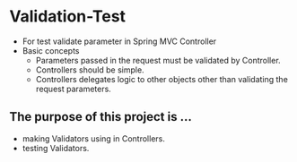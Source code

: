 # Validation-Test

* For test validate parameter in Spring MVC Controller
* Basic concepts
  * Parameters passed in the request must be validated by Controller. 
  * Controllers should be simple.
  * Controllers delegates logic to other objects other than validating the request parameters.

## The purpose of this project is ...

* making Validators using in Controllers.
* testing Validators.
